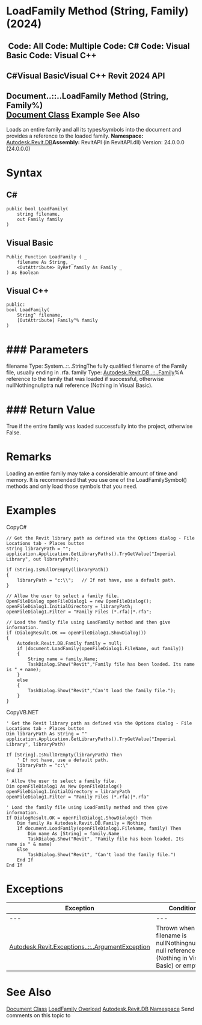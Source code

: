 # LoadFamily Method (String, Family) (2024)

﻿
 Code: All Code: Multiple Code: C# Code: Visual Basic Code: Visual C++   
---  
C#Visual BasicVisual C++
Revit 2024 API  
---  
Document..::..LoadFamily Method (String, Family%)  
[Document Class](db03274b-a107-aa32-9034-f3e0df4bb1ec.md "Document Class") Example See Also  
---  
Loads an entire family and all its types/symbols into the document and provides a reference to the loaded family.
**Namespace:** [Autodesk.Revit.DB](87546ba7-461b-c646-cbb1-2cb8f5bff8b2.md "Autodesk.Revit.DB Namespace")**Assembly:** RevitAPI (in RevitAPI.dll) Version: 24.0.0.0 (24.0.0.0)
# Syntax
C#  
---  
```text
public bool LoadFamily(
	string filename,
	out Family family
)
```
  
Visual Basic  
---  
```text
Public Function LoadFamily ( _
	filename As String, _
	<OutAttribute> ByRef family As Family _
) As Boolean
```
  
Visual C++  
---  
```text
public:
bool LoadFamily(
	String^ filename, 
	[OutAttribute] Family^% family
)
```
  
# ### Parameters
filename
    Type: System..::..StringThe fully qualified filename of the Family file, usually ending in .rfa.
family
    Type: [Autodesk.Revit.DB..::..Family](f51d019d-6ff3-692b-d1d2-b497cab564de.md "Family Class")%A reference to the family that was loaded if successful, otherwise nullNothingnullptra null reference (Nothing in Visual Basic).
# ### Return Value
True if the entire family was loaded successfully into the project, otherwise False.
# Remarks
Loading an entire family may take a considerable amount of time and memory. It is recommended that you use one of the LoadFamilySymbol() methods and only load those symbols that you need. 
# Examples
CopyC#
```text
// Get the Revit library path as defined via the Options dialog - File Locations tab - Places button
string libraryPath = "";
application.Application.GetLibraryPaths().TryGetValue("Imperial Library", out libraryPath);

if (String.IsNullOrEmpty(libraryPath))
{
    libraryPath = "c:\\";   // If not have, use a default path.
}

// Allow the user to select a family file.
OpenFileDialog openFileDialog1 = new OpenFileDialog();
openFileDialog1.InitialDirectory = libraryPath;
openFileDialog1.Filter = "Family Files (*.rfa)|*.rfa";

// Load the family file using LoadFamily method and then give information.
if (DialogResult.OK == openFileDialog1.ShowDialog())
{
    Autodesk.Revit.DB.Family family = null;
    if (document.LoadFamily(openFileDialog1.FileName, out family))
    {
        String name = family.Name;
        TaskDialog.Show("Revit","Family file has been loaded. Its name is " + name);
    }
    else
    {
        TaskDialog.Show("Revit","Can't load the family file.");
    }
}
```

CopyVB.NET
```text
' Get the Revit library path as defined via the Options dialog - File Locations tab - Places button
Dim libraryPath As String = ""
application.Application.GetLibraryPaths().TryGetValue("Imperial Library", libraryPath)

If [String].IsNullOrEmpty(libraryPath) Then
    ' If not have, use a default path.
    libraryPath = "c:\"
End If

' Allow the user to select a family file.
Dim openFileDialog1 As New OpenFileDialog()
openFileDialog1.InitialDirectory = libraryPath
openFileDialog1.Filter = "Family Files (*.rfa)|*.rfa"

' Load the family file using LoadFamily method and then give information.
If DialogResult.OK = openFileDialog1.ShowDialog() Then
    Dim family As Autodesk.Revit.DB.Family = Nothing
    If document.LoadFamily(openFileDialog1.FileName, family) Then
        Dim name As [String] = family.Name
        TaskDialog.Show("Revit", "Family file has been loaded. Its name is " & name)
    Else
        TaskDialog.Show("Revit", "Can't load the family file.")
    End If
End If
```

# Exceptions
| Exception | Condition |
| --- | --- |
| --- | --- |
| [Autodesk.Revit.Exceptions..::..ArgumentException](2e6e4206-97a8-dd4b-df5d-4269f4bb6088.md "ArgumentException Class") | Thrown when filename is nullNothingnullptra null reference (Nothing in Visual Basic) or empty. |

# See Also
[Document Class](db03274b-a107-aa32-9034-f3e0df4bb1ec.md "Document Class")
[LoadFamily Overload](2966229b-60b0-404d-5ffe-e4c4d85d2d7a.md "LoadFamily Method")
[Autodesk.Revit.DB Namespace](87546ba7-461b-c646-cbb1-2cb8f5bff8b2.md "Autodesk.Revit.DB Namespace")
Send comments on this topic to 